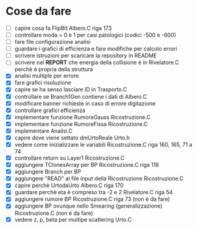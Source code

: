 # Cose da fare
- [ ] capire cosa fa FlipBit                                        Albero.C                riga 173
- [ ] controllare moda = 0 e 1 per casi patologici (codici -500 e -600)
- [ ] fare file configurazione analisi
- [ ] guardare i grafici di efficienza e fare modifiche per calcolo errori
- [ ] scrivere istruzioni per scaricare la repository in README
- [ ] scrivere nel **REPORT** che energia della collisione è in Rivelatore.C perchè è propria della struttura
- [x] analisi multiple per errore
- [x] fare grafici risoluzione
- [x] capire se ha senso lasciare ID in Trasporto.C 
- [x] controllare se Branch1Gen contiene i dati di Albero.C
- [x] modificare banner richieste in caso di errore digitazione
- [x] controllare grafici efficienza
- [x] implementare funzione RumoreGauss                             Ricostruzione.C
- [x] implementare funzione RumoreFissa                             Ricostruzione.C
- [x] implementare Analisi.C    
- [x] capire dove viene settato dmUrtoReale                         Urto.h
- [x] vedere come inizializzare le variabili                        Ricostruzione.C      riga 160, 165, 71 a 74
- [x] controllare return su Layer1                                  Ricostruzione.C
- [x] aggiungere TClonesArray per BP                                Ricostruzione.C         riga 118
- [x] aggiungere Branch per BP
- [x] aggiungere "READ" al file input della Ricostruzione           Ricostruzione.C
- [x] capire perchè UrtodaUrto                                      Albero.C                riga 170
- [x] guardare perchè eta è compreso tra -2 e 2                     Rivelatore.C            riga 54
- [x] aggiungere rumore BP                                          Ricostruzione.C         riga 73 (non è da fare)
- [x] aggiungere BP ovunque nello Smearing (generalizzazione)       Ricostruzione.C            (non è da fare)
- [x] vedere z, p, beta per multipe scattering                      Urto.C